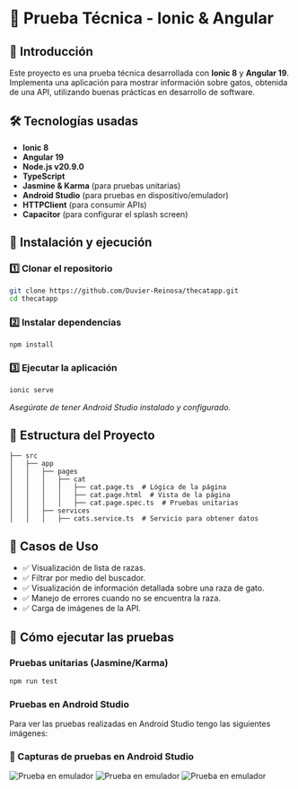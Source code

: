 # 📝 Prueba Técnica - Ionic & Angular

## 📌 Introducción
Este proyecto es una prueba técnica desarrollada con **Ionic 8** y **Angular 19**. Implementa una aplicación para mostrar información sobre gatos, obtenida de una API, utilizando buenas prácticas en desarrollo de software.

## 🛠 Tecnologías usadas
- **Ionic 8**
- **Angular 19**
- **Node.js v20.9.0**
- **TypeScript**
- **Jasmine & Karma** (para pruebas unitarias)
- **Android Studio** (para pruebas en dispositivo/emulador)
- **HTTPClient** (para consumir APIs)
- **Capacitor** (para configurar el splash screen)

## 🚀 Instalación y ejecución
### 1️⃣ Clonar el repositorio
```sh
git clone https://github.com/Duvier-Reinosa/thecatapp.git
cd thecatapp
```

### 2️⃣ Instalar dependencias
```sh
npm install
```

### 3️⃣ Ejecutar la aplicación
```sh
ionic serve
```

*Asegúrate de tener Android Studio instalado y configurado.*

## 📂 Estructura del Proyecto
```
├── src
│   ├── app
│   │   ├── pages
│   │   │   ├── cat
│   │   │   │   ├── cat.page.ts  # Lógica de la página
│   │   │   │   ├── cat.page.html  # Vista de la página
│   │   │   │   ├── cat.page.spec.ts  # Pruebas unitarias
│   │   ├── services
│   │   │   ├── cats.service.ts  # Servicio para obtener datos
```

## 📌 Casos de Uso
- ✅ Visualización de lista de razas.
- ✅ Filtrar por medio del buscador.
- ✅ Visualización de información detallada sobre una raza de gato.
- ✅ Manejo de errores cuando no se encuentra la raza.
- ✅ Carga de imágenes de la API.

## 🧪 Cómo ejecutar las pruebas
### Pruebas unitarias (Jasmine/Karma)
```sh
npm run test
```
### Pruebas en Android Studio
Para ver las pruebas realizadas en Android Studio tengo las siguientes imágenes:

### 📸 Capturas de pruebas en Android Studio
![Prueba en emulador](tests-images/1.jpeg)
![Prueba en emulador](tests-images/2.jpeg)
![Prueba en emulador](tests-images/3.jpeg)



